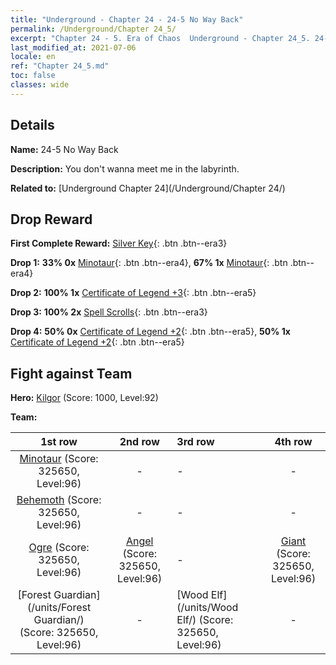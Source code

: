 ```yaml
---
title: "Underground - Chapter 24 - 24-5 No Way Back"
permalink: /Underground/Chapter 24_5/
excerpt: "Chapter 24 - 5. Era of Chaos  Underground - Chapter 24_5. 24-5 No Way Back"
last_modified_at: 2021-07-06
locale: en
ref: "Chapter 24_5.md"
toc: false
classes: wide
---
```


## Details

 **Name:** 24-5 No Way Back

 **Description:** You don't wanna meet me in the labyrinth.

 **Related to:** [Underground Chapter 24](/Underground/Chapter 24/)

## Drop Reward

 **First Complete Reward:** [Silver Key](/Items/con_693/){: .btn .btn--era3}

 **Drop 1:** **33% 0x** [Minotaur](/Items/unt_248/){: .btn .btn--era4}, **67% 1x** [Minotaur](/Items/unt_248/){: .btn .btn--era4}

 **Drop 2:** **100% 1x** [Certificate of Legend +3](/Items/mat_88/){: .btn .btn--era5}

 **Drop 3:** **100% 2x** [Spell Scrolls](/Items/con_694/){: .btn .btn--era3}

 **Drop 4:** **50% 0x** [Certificate of Legend +2](/Items/mat_81/){: .btn .btn--era5}, **50% 1x** [Certificate of Legend +2](/Items/mat_81/){: .btn .btn--era5}


## Fight against Team
 **Hero:** [Kilgor](/heroes/Kilgor/) (Score: 1000, Level:92)

 **Team:**


  | 1st row | 2nd row | 3rd row | 4th row |
  |:----:|:----:|:----|:----:|
  | [Minotaur](/units/Minotaur/) (Score: 325650, Level:96)  | - | - | - |
  | [Behemoth](/units/Behemoth/) (Score: 325650, Level:96)  | - | - | - |
  | [Ogre](/units/Ogre/) (Score: 325650, Level:96)  | [Angel](/units/Angel/) (Score: 325650, Level:96)  | - | [Giant](/units/Giant/) (Score: 325650, Level:96)  |
  | [Forest Guardian](/units/Forest Guardian/) (Score: 325650, Level:96)  | - | [Wood Elf](/units/Wood Elf/) (Score: 325650, Level:96)  | - |


